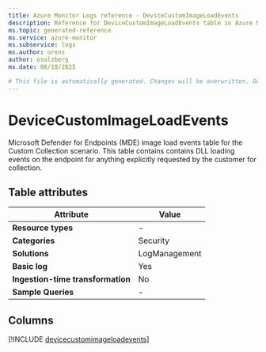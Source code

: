 ```yaml
---
title: Azure Monitor Logs reference - DeviceCustomImageLoadEvents
description: Reference for DeviceCustomImageLoadEvents table in Azure Monitor Logs.
ms.topic: generated-reference
ms.service: azure-monitor
ms.subservice: logs
ms.author: orens
author: osalzberg
ms.date: 08/18/2025

# This file is automatically generated. Changes will be overwritten. Do not change this file directly.
---
```


# DeviceCustomImageLoadEvents

Microsoft Defender for Endpoints (MDE) image load events table for the Custom Collection scenario. This table contains contains DLL loading events on the endpoint for anything explicitly requested by the customer for collection.


## Table attributes

|Attribute|Value|
|---|---|
|**Resource types**|-|
|**Categories**|Security|
|**Solutions**| LogManagement|
|**Basic log**|Yes|
|**Ingestion-time transformation**|No|
|**Sample Queries**|-|



## Columns
  
[!INCLUDE [devicecustomimageloadevents](~/reusable-content/ce-skilling/azure/includes/azure-monitor/reference/tables/devicecustomimageloadevents-include.md)]

